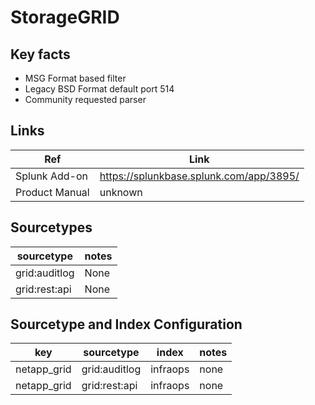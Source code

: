 # StorageGRID

## Key facts

* MSG Format based filter
* Legacy BSD Format default port 514
* Community requested parser


## Links

| Ref            | Link                                                                                                    |
|----------------|---------------------------------------------------------------------------------------------------------|
| Splunk Add-on  | <https://splunkbase.splunk.com/app/3895/>                                  |
| Product Manual | unknown   |

## Sourcetypes

| sourcetype           | notes                                                                                |
|----------------------|--------------------------------------------------------------------------------------|
| grid:auditlog       | None                                                                             |
| grid:rest:api | None |

## Sourcetype and Index Configuration

| key                  | sourcetype           | index    | notes          |
|----------------------|----------------------|----------|----------------|
| netapp_grid       | grid:auditlog       | infraops | none          |
| netapp_grid | grid:rest:api | infraops | none          |
